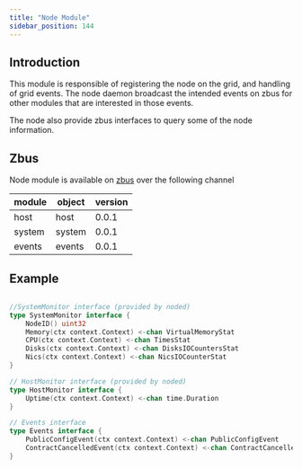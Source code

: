 ```yaml
---
title: "Node Module"
sidebar_position: 144
---
```


## Introduction

This module is responsible of registering the node on the grid, and handling of grid events. The node daemon broadcast the intended events on zbus for other modules that are interested in those events.

The node also provide zbus interfaces to query some of the node information.

## Zbus

Node module is available on [zbus](https://github.com/threefoldtech/zbus) over the following channel

| module | object | version |
|--------|--------|---------|
|host   |host| 0.0.1
|system   |system| 0.0.1
|events  |events| 0.0.1

## Example

```go

//SystemMonitor interface (provided by noded)
type SystemMonitor interface {
	NodeID() uint32
	Memory(ctx context.Context) <-chan VirtualMemoryStat
	CPU(ctx context.Context) <-chan TimesStat
	Disks(ctx context.Context) <-chan DisksIOCountersStat
	Nics(ctx context.Context) <-chan NicsIOCounterStat
}

// HostMonitor interface (provided by noded)
type HostMonitor interface {
	Uptime(ctx context.Context) <-chan time.Duration
}

// Events interface
type Events interface {
	PublicConfigEvent(ctx context.Context) <-chan PublicConfigEvent
	ContractCancelledEvent(ctx context.Context) <-chan ContractCancelledEvent
}
```
